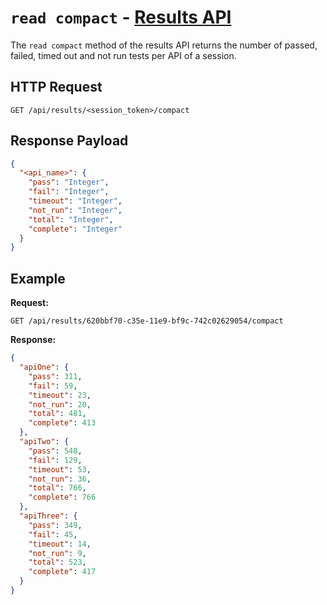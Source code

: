 # `read compact` - [Results API](../README.md#results-api)

The `read compact` method of the results API returns the number of passed, failed, timed out and not run tests per API of a session.

## HTTP Request

`GET /api/results/<session_token>/compact`

## Response Payload

```json
{
  "<api_name>": {
    "pass": "Integer",
    "fail": "Integer",
    "timeout": "Integer",
    "not_run": "Integer",
    "total": "Integer",
    "complete": "Integer"
  }
}
```

## Example

**Request:**

`GET /api/results/620bbf70-c35e-11e9-bf9c-742c02629054/compact`

**Response:**

```json
{
  "apiOne": {
    "pass": 311,
    "fail": 59,
    "timeout": 23,
    "not_run": 20,
    "total": 481,
    "complete": 413
  },
  "apiTwo": {
    "pass": 548,
    "fail": 129,
    "timeout": 53,
    "not_run": 36,
    "total": 766,
    "complete": 766
  },
  "apiThree": {
    "pass": 349,
    "fail": 45,
    "timeout": 14,
    "not_run": 9,
    "total": 523,
    "complete": 417
  }
}
```
